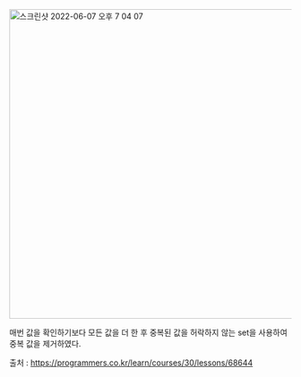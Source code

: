 <img width="553" alt="스크린샷 2022-06-07 오후 7 04 07" src="https://user-images.githubusercontent.com/77186025/172354000-3852a39b-32c3-45d9-adc1-01942d2959ce.png">

매번 값을 확인하기보다 모든 값을 더 한 후 중복된 값을 허락하지 않는 set을 사용하여 중복 값을 제거하였다.

출처 : https://programmers.co.kr/learn/courses/30/lessons/68644

